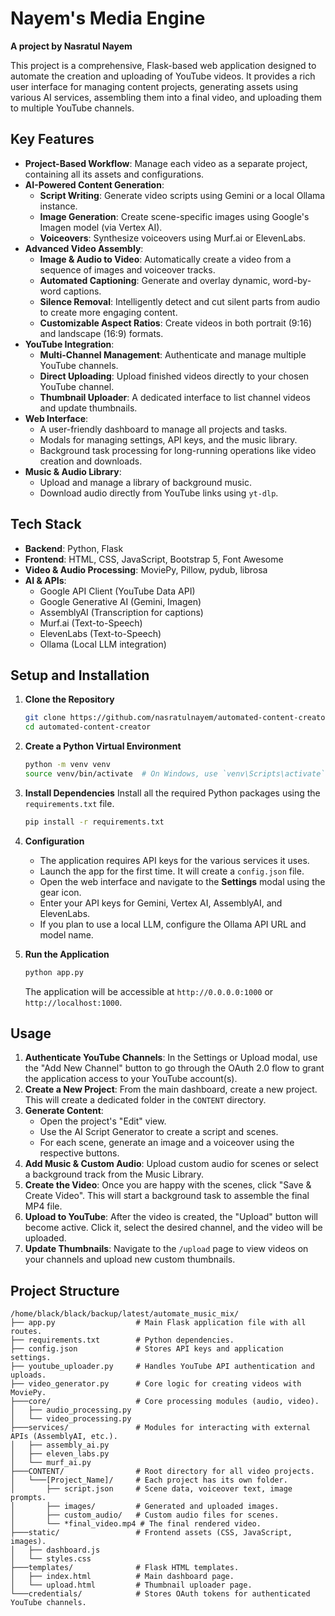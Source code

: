 # Nayem's Media Engine

**A project by Nasratul Nayem**

This project is a comprehensive, Flask-based web application designed to automate the creation and uploading of YouTube videos. It provides a rich user interface for managing content projects, generating assets using various AI services, assembling them into a final video, and uploading them to multiple YouTube channels.

## Key Features

- **Project-Based Workflow**: Manage each video as a separate project, containing all its assets and configurations.
- **AI-Powered Content Generation**:
    - **Script Writing**: Generate video scripts using Gemini or a local Ollama instance.
    - **Image Generation**: Create scene-specific images using Google's Imagen model (via Vertex AI).
    - **Voiceovers**: Synthesize voiceovers using Murf.ai or ElevenLabs.
- **Advanced Video Assembly**:
    - **Image & Audio to Video**: Automatically create a video from a sequence of images and voiceover tracks.
    - **Automated Captioning**: Generate and overlay dynamic, word-by-word captions.
    - **Silence Removal**: Intelligently detect and cut silent parts from audio to create more engaging content.
    - **Customizable Aspect Ratios**: Create videos in both portrait (9:16) and landscape (16:9) formats.
- **YouTube Integration**:
    - **Multi-Channel Management**: Authenticate and manage multiple YouTube channels.
    - **Direct Uploading**: Upload finished videos directly to your chosen YouTube channel.
    - **Thumbnail Uploader**: A dedicated interface to list channel videos and update thumbnails.
- **Web Interface**:
    - A user-friendly dashboard to manage all projects and tasks.
    - Modals for managing settings, API keys, and the music library.
    - Background task processing for long-running operations like video creation and downloads.
- **Music & Audio Library**:
    - Upload and manage a library of background music.
    - Download audio directly from YouTube links using `yt-dlp`.

## Tech Stack

- **Backend**: Python, Flask
- **Frontend**: HTML, CSS, JavaScript, Bootstrap 5, Font Awesome
- **Video & Audio Processing**: MoviePy, Pillow, pydub, librosa
- **AI & APIs**:
    - Google API Client (YouTube Data API)
    - Google Generative AI (Gemini, Imagen)
    - AssemblyAI (Transcription for captions)
    - Murf.ai (Text-to-Speech)
    - ElevenLabs (Text-to-Speech)
    - Ollama (Local LLM integration)

## Setup and Installation

1.  **Clone the Repository**
    ```bash
    git clone https://github.com/nasratulnayem/automated-content-creator.git
    cd automated-content-creator
    ```

2.  **Create a Python Virtual Environment**
    ```bash
    python -m venv venv
    source venv/bin/activate  # On Windows, use `venv\Scripts\activate`
    ```

3.  **Install Dependencies**
    Install all the required Python packages using the `requirements.txt` file.
    ```bash
    pip install -r requirements.txt
    ```

4.  **Configuration**
    - The application requires API keys for the various services it uses.
    - Launch the app for the first time. It will create a `config.json` file.
    - Open the web interface and navigate to the **Settings** modal using the gear icon.
    - Enter your API keys for Gemini, Vertex AI, AssemblyAI, and ElevenLabs.
    - If you plan to use a local LLM, configure the Ollama API URL and model name.

5.  **Run the Application**
    ```bash
    python app.py
    ```
    The application will be accessible at `http://0.0.0.0:1000` or `http://localhost:1000`.

## Usage

1.  **Authenticate YouTube Channels**: In the Settings or Upload modal, use the "Add New Channel" button to go through the OAuth 2.0 flow to grant the application access to your YouTube account(s).
2.  **Create a New Project**: From the main dashboard, create a new project. This will create a dedicated folder in the `CONTENT` directory.
3.  **Generate Content**: 
    - Open the project's "Edit" view.
    - Use the AI Script Generator to create a script and scenes.
    - For each scene, generate an image and a voiceover using the respective buttons.
4.  **Add Music & Custom Audio**: Upload custom audio for scenes or select a background track from the Music Library.
5.  **Create the Video**: Once you are happy with the scenes, click "Save & Create Video". This will start a background task to assemble the final MP4 file.
6.  **Upload to YouTube**: After the video is created, the "Upload" button will become active. Click it, select the desired channel, and the video will be uploaded.
7.  **Update Thumbnails**: Navigate to the `/upload` page to view videos on your channels and upload new custom thumbnails.

## Project Structure

```
/home/black/black/backup/latest/automate_music_mix/
├── app.py                  # Main Flask application file with all routes.
├── requirements.txt        # Python dependencies.
├── config.json             # Stores API keys and application settings.
├── youtube_uploader.py     # Handles YouTube API authentication and uploads.
├── video_generator.py      # Core logic for creating videos with MoviePy.
├───core/                   # Core processing modules (audio, video).
│   ├── audio_processing.py
│   └── video_processing.py
├───services/               # Modules for interacting with external APIs (AssemblyAI, etc.).
│   ├── assembly_ai.py
│   ├── eleven_labs.py
│   └── murf_ai.py
├───CONTENT/                # Root directory for all video projects.
│   └───[Project_Name]/     # Each project has its own folder.
│       ├── script.json     # Scene data, voiceover text, image prompts.
│       ├── images/         # Generated and uploaded images.
│       ├── custom_audio/   # Custom audio files for scenes.
│       └── *final_video.mp4 # The final rendered video.
├───static/                 # Frontend assets (CSS, JavaScript, images).
│   ├── dashboard.js
│   └── styles.css
├───templates/              # Flask HTML templates.
│   ├── index.html          # Main dashboard page.
│   └── upload.html         # Thumbnail uploader page.
└───credentials/            # Stores OAuth tokens for authenticated YouTube channels.
```
